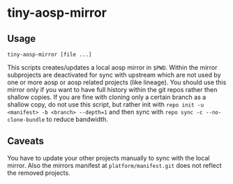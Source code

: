 # tiny-aosp-mirror
## Usage
`tiny-aosp-mirror [file ...]`

This scripts creates/updates a local aosp mirror in `$PWD`. Within the mirror
subprojects are deactivated for sync with upstream which are not used by one
or more aosp or aosp related projects (like lineage).
You should use this mirror only if you want to have full history within the
git repos rather then shallow copies. If you are fine with cloning only a
certain branch as a shallow copy, do not use this script, but rather init with
`repo init -u <manifest> -b <branch> --depth=1` and then sync with
`repo sync -c --no-clone-bundle` to reduce bandwidth.

## Caveats
You have to update your other projects manually to sync with the local mirror.
Also the mirrors manifest at `platform/manifest.git` does not reflect the
removed projects.
